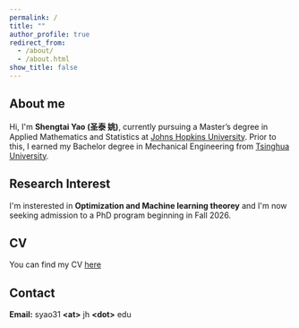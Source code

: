 ```yaml
---
permalink: /
title: ""
author_profile: true
redirect_from: 
  - /about/
  - /about.html
show_title: false
---
```


## About me

Hi, I'm **Shengtai Yao (圣泰 姚)**, currently pursuing a Master’s degree in Applied Mathematics and Statistics at [Johns Hopkins University](https://www.jhu.edu/). Prior to this, I earned my Bachelor degree in Mechanical Engineering from [Tsinghua University](https://www.tsinghua.edu.cn/en/). 

## Research Interest

I'm insterested in **Optimization and Machine learning theorey** and I'm now seeking admission to a PhD program beginning in Fall 2026.

## CV

You can find my CV [here]()

## Contact

**Email:** syao31 **\<at\>** jh **\<dot\>** edu


